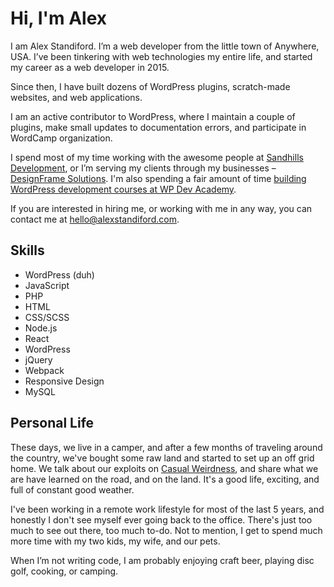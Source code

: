 # Hi, I'm Alex

I am Alex Standiford. I’m a web developer from the little town of Anywhere, USA. I’ve been tinkering with web	technologies my entire life, and started my career as a web developer in 2015.

Since then, I have built dozens of WordPress plugins, scratch-made websites, and web applications.

I am an active contributor to WordPress, where I maintain a couple of plugins, make small updates to	documentation errors, and participate in WordCamp organization.

I spend most of my time working with the awesome people at [Sandhills	Development](<http://sandhillsdev.com>), or I’m serving my clients through my businesses – [DesignFrame Solutions](<https://designframesolutions.com/?ref=2>). I'm also spending a fair amount of time [building WordPress development courses at WP Dev Academy](https://www.wpdev.academy).

If you are interested in hiring me, or working with me in any way, you can contact me at [hello@alexstandiford.com](<mailto:hello@alexstandiford.com>).

## Skills

- WordPress (duh)
- JavaScript
- PHP
- HTML
- CSS/SCSS
- Node.js
- React
- WordPress
- jQuery
- Webpack
- Responsive Design
- MySQL

## Personal Life

These days, we live in a camper, and after a few months of traveling around the country, we've bought some raw land and started to set up an off grid home. We talk about our exploits on [Casual Weirdness](https://casualweirdness.life/), and share what we are have learned on the road, and on the land. It's a good life, exciting, and full of constant good weather.

I've been working in a remote work lifestyle for most of the last 5 years, and honestly I don't see myself ever going back to the office. There's just too much to see out there, too much to-do. Not to mention, I get to spend much more time with my two kids, my wife, and our pets.

When I’m not writing code, I am probably enjoying craft beer, playing disc golf, cooking, or camping.
